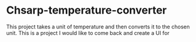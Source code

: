 # Chsarp-temperature-converter
This project takes a unit of temperature and then converts it to the chosen unit. This is a project I would like to come back and create a UI for
